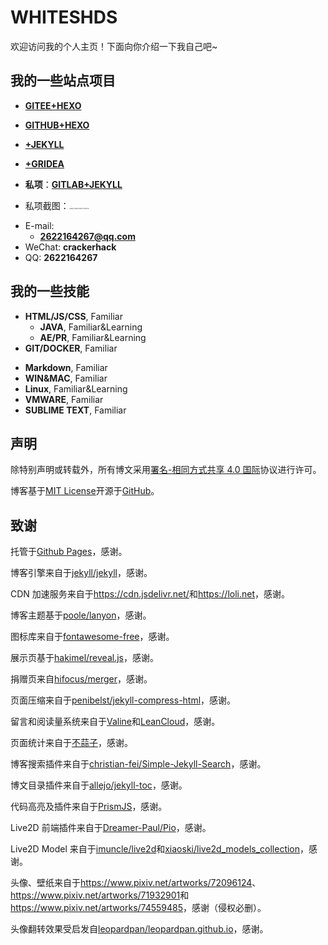 # WHITESHDS

欢迎访问我的个人主页！下面向你介绍一下我自己吧~

<!-- .slide -->

## 我的一些站点项目

- **[GITEE+HEXO](https://whiteshds.gitee.io/)**    

- **[GITHUB+HEXO](https://whiteshds.ml/)** 

- **[+JEKYLL](https://whiteshds.ga/)**  

- **[+GRIDEA](https://whiteshds.cf/)**  

    

- **私项**：**[GITLAB+JEKYLL](https://whiteshds.tk/)**

- 私项截图：<img src="https://i.loli.net/2020/10/11/9wx7m1jeAbKYXrS.jpg" alt="IMG_0450(20201011-082734)" style="zoom:15%;" />

  

<!-- .slide vertical=true -->

- E-mail:
  - **[2622164267@qq.com](mailto:2622164267@qq.com)**
- WeChat: **crackerhack**
- QQ: **2622164267**

<!-- .slide -->

## 我的一些技能

<!-- .slide vertical=true -->

- **HTML/JS/CSS**, Familiar
  - **JAVA**, Familiar&Learning
  - **AE/PR**, Familiar&Learning
- **GIT/DOCKER**, Familiar

<!-- .slide vertical=true -->

- **Markdown**, Familiar
- **WIN&MAC**, Familiar
- **Linux**, Familiar&Learning
- **VMWARE**, Familiar
- **SUBLIME TEXT**, Familiar
## 声明

<!-- .slide vertical=true -->

除特别声明或转载外，所有博文采用[署名-相同方式共享 4.0 国际](https://creativecommons.org/licenses/by-sa/4.0/deed.zh)协议进行许可。

博客基于[MIT License](https://github.com/wu-kan/jekyll-theme-WuK/blob/master/LICENSE)开源于[GitHub](https://github.com/wu-kan/jekyll-theme-WuK)。

<!-- .slide -->

## 致谢

<!-- .slide vertical=true -->

托管于[Github Pages](https://pages.github.com/)，感谢。

博客引擎来自于[jekyll/jekyll](https://github.com/jekyll/jekyll)，感谢。

CDN 加速服务来自于<https://cdn.jsdelivr.net/>和<https://loli.net>，感谢。

<!-- .slide vertical=true -->

博客主题基于[poole/lanyon](https://github.com/poole/lanyon)，感谢。

图标库来自于[<i class="fab fa-font-awesome"></i>fontawesome-free](https://fontawesome.com/)，感谢。

展示页基于[hakimel/reveal.js](https://github.com/hakimel/reveal.js)，感谢。

捐赠页来自[hifocus/merger](https://github.com/hifocus/merger)，感谢。

页面压缩来自于[penibelst/jekyll-compress-html](https://github.com/penibelst/jekyll-compress-html)，感谢。

<!-- .slide vertical=true -->

留言和阅读量系统来自于[Valine](https://valine.js.org/)和[LeanCloud](https://leancloud.cn/)，感谢。

页面统计来自于[不蒜子](http://busuanzi.ibruce.info/)，感谢。

博客搜索插件来自于[christian-fei/Simple-Jekyll-Search](https://github.com/christian-fei/Simple-Jekyll-Search)，感谢。

博文目录插件来自于[allejo/jekyll-toc](https://github.com/allejo/jekyll-toc)，感谢。

代码高亮及插件来自于[PrismJS](https://prismjs.com/)，感谢。

<!-- .slide vertical=true -->

Live2D 前端插件来自于[Dreamer-Paul/Pio](https://github.com/Dreamer-Paul/Pio)，感谢。

Live2D Model 来自于[imuncle/live2d](https://github.com/imuncle/live2d)和[xiaoski/live2d_models_collection](https://github.com/xiaoski/live2d_models_collection)，感谢。

<!-- .slide vertical=true -->

头像、壁纸来自于<https://www.pixiv.net/artworks/72096124>、<https://www.pixiv.net/artworks/71932901>和<https://www.pixiv.net/artworks/74559485>，感谢（侵权必删）。

头像翻转效果受启发自[leopardpan/leopardpan.github.io](https://github.com/leopardpan/leopardpan.github.io)，感谢。
